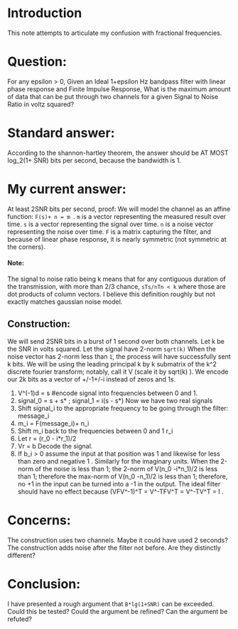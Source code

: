 # Introduction
This note attempts to articulate my confusion with fractional frequencies.
# Question:
For any epsilon > 0, Given an Ideal 1+epsilon Hz bandpass filter with linear phase response and Finite Impulse Response, 
What is the maximum amount of data that can be put through two channels for a given Signal to Noise Ratio in voltz squared?
# Standard answer:
According to the shannon-hartley theorem, the answer should be AT MOST log_2(1+ SNR) bits per second, because the bandwidth is 1.
# My current answer:
At least 2SNR bits per second, proof:
We will model the channel as an affine function: ```F(s)+ n = m ```.
```m``` is a vector representing the measured result over time.
```s``` is a vector representing the signal over time.
```n``` is a noise vector representing the noise over time.
```F``` is a matrix capturing the filter, and because of linear phase response, it is nearly symmetric (not symmetric at the corners).
#### Note:
The signal to noise ratio being k means that for any contiguous duration of the transmission,
with more than 2/3 chance, ```sTs/nTn < k``` where those are dot products of column vectors.
I believe this definition roughly but not exactly matches gaussian noise model.
## Construction:
We will send 2SNR bits in a burst of 1 second over both channels.
Let k be the SNR in volts squared. Let the signal have 2-norm ```sqrt(k)```
When the noise vector has 2-norm less than ```1```, the process will have successfully sent k bits.
We will be using the leading principal k by k submatrix of the k^2 discrete fourier transform; notably, call it V (scale it by sqrt(k) ).
We encode our 2k bits as a vector of +/-1+/-i instead of zeros and 1s.
1. V^(-1)d = s #encode signal into frequencies between 0 and 1.
2. signal_0 = s + s* ; signal_1 = i(s - s*) Now we have two real signals
3. Shift signal_i to the appropriate frequency to be going through the filter: message_i
4. m_i = F(message_i)+ n_i
5. Shift m_i back to the frequencies between 0 and 1  r_i
6. Let r = (r_0 - i*r_1)/2
7. Vr = b Decode the signal.
8. If b_i > 0 assume the input at that position was 1 and likewise for less than zero and negative 1 . Similarly for the imaginary units.
When the 2-norm of the noise is less than 1;
the 2-norm of V(n_0 -i*n_1)/2 is less than 1;
therefore the max-norm of V(n_0 -n_1)/2 is less than 1;
therefore, no +1 in the input can be turned into a -1 in the output.
The ideal filter should have no effect because (VFV^-1)^T = V^-TFV^T = V^-TV^T = I .

# Concerns:
The construction uses two channels.
Maybe it could have used 2 seconds?
The construction adds noise after the filter not before.
Are they distinctly different?

# Conclusion:
I have presented a rough argument that ```B*lg(1+SNR)``` can be exceeded.
Could this be tested? Could the argument be refined? Can the argument be refuted?

